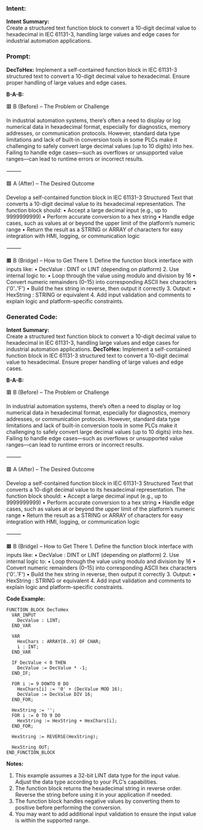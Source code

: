 ### Intent:
**Intent Summary:**  
Create a structured text function block to convert a 10-digit decimal value to hexadecimal in IEC 61131-3, handling large values and edge cases for industrial automation applications.

### Prompt:
**DecToHex:**
Implement a self-contained function block in IEC 61131-3 structured text to convert a 10-digit decimal value to hexadecimal. Ensure proper handling of large values and edge cases.

**B-A-B:**

🟥 B (Before) – The Problem or Challenge

In industrial automation systems, there’s often a need to display or log numerical data in hexadecimal format, especially for diagnostics, memory addresses, or communication protocols. However, standard data type limitations and lack of built-in conversion tools in some PLCs make it challenging to safely convert large decimal values (up to 10 digits) into hex. Failing to handle edge cases—such as overflows or unsupported value ranges—can lead to runtime errors or incorrect results.

⸻

🟩 A (After) – The Desired Outcome

Develop a self-contained function block in IEC 61131-3 Structured Text that converts a 10-digit decimal value to its hexadecimal representation. The function block should:
	•	Accept a large decimal input (e.g., up to 9999999999)
	•	Perform accurate conversion to a hex string
	•	Handle edge cases, such as values at or beyond the upper limit of the platform’s numeric range
	•	Return the result as a STRING or ARRAY of characters for easy integration with HMI, logging, or communication logic

⸻

🟧 B (Bridge) – How to Get There
	1.	Define the function block interface with inputs like:
	•	DecValue : DINT or LINT (depending on platform)
	2.	Use internal logic to:
	•	Loop through the value using modulo and division by 16
	•	Convert numeric remainders (0–15) into corresponding ASCII hex characters ('0'..'F')
	•	Build the hex string in reverse, then output it correctly
	3.	Output:
	•	HexString : STRING or equivalent
	4.	Add input validation and comments to explain logic and platform-specific constraints.

### Generated Code:
**Intent Summary:**  
Create a structured text function block to convert a 10-digit decimal value to hexadecimal in IEC 61131-3, handling large values and edge cases for industrial automation applications.
**DecToHex:**
Implement a self-contained function block in IEC 61131-3 structured text to convert a 10-digit decimal value to hexadecimal. Ensure proper handling of large values and edge cases.

**B-A-B:**

🟥 B (Before) – The Problem or Challenge

In industrial automation systems, there’s often a need to display or log numerical data in hexadecimal format, especially for diagnostics, memory addresses, or communication protocols. However, standard data type limitations and lack of built-in conversion tools in some PLCs make it challenging to safely convert large decimal values (up to 10 digits) into hex. Failing to handle edge cases—such as overflows or unsupported value ranges—can lead to runtime errors or incorrect results.

⸻

🟩 A (After) – The Desired Outcome

Develop a self-contained function block in IEC 61131-3 Structured Text that converts a 10-digit decimal value to its hexadecimal representation. The function block should:
	•	Accept a large decimal input (e.g., up to 9999999999)
	•	Perform accurate conversion to a hex string
	•	Handle edge cases, such as values at or beyond the upper limit of the platform’s numeric range
	•	Return the result as a STRING or ARRAY of characters for easy integration with HMI, logging, or communication logic

⸻

🟧 B (Bridge) – How to Get There
	1.	Define the function block interface with inputs like:
	•	DecValue : DINT or LINT (depending on platform)
	2.	Use internal logic to:
	•	Loop through the value using modulo and division by 16
	•	Convert numeric remainders (0–15) into corresponding ASCII hex characters ('0'..'F')
	•	Build the hex string in reverse, then output it correctly
	3.	Output:
	•	HexString : STRING or equivalent
	4.	Add input validation and comments to explain logic and platform-specific constraints.

**Code Example:**

```
FUNCTION_BLOCK DecToHex
  VAR_INPUT
    DecValue : LINT;
  END_VAR

  VAR
    HexChars : ARRAY[0..9] OF CHAR;
    i : INT;
  END_VAR

  IF DecValue < 0 THEN
    DecValue := DecValue * -1;
  END_IF;

  FOR i := 9 DOWTO 0 DO
    HexChars[i] := '0' + (DecValue MOD 16);
    DecValue := DecValue DIV 16;
  END_FOR;

  HexString := '';
  FOR i := 0 TO 9 DO
    HexString := HexString + HexChars[i];
  END_FOR;

  HexString := REVERSE(HexString);

  HexString OUT;
END_FUNCTION_BLOCK
```

**Notes:**

1.	This example assumes a 32-bit LINT data type for the input value. Adjust the data type according to your PLC’s capabilities.
2.	The function block returns the hexadecimal string in reverse order. Reverse the string before using it in your application if needed.
3.	The function block handles negative values by converting them to positive before performing the conversion.
4.	You may want to add additional input validation to ensure the input value is within the supported range.
